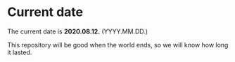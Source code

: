 # Current date

The current date is **2020.08.12.** (YYYY.MM.DD.)

This repository will be good when the world ends, so we will know how long it lasted.